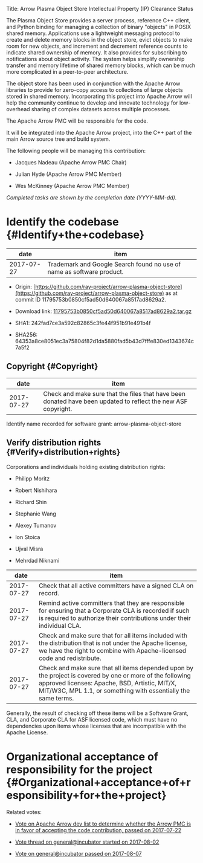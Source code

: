 Title: Arrow Plasma Object Store Intellectual Property (IP) Clearance Status


The Plasma Object Store provides a server process, reference C++ client, and Python binding for managing a collection of binary "objects" in POSIX shared memory. Applications use a lightweight messaging protocol to create and delete memory blocks in the object store, evict objects to make room for new objects, and increment and decrement reference counts to indicate shared ownership of memory. It also provides for subscribing to notifications about object activity. The system helps simplify ownership transfer and memory lifetime of shared memory blocks, which can be much more complicated in a peer-to-peer architecture.


The object store has been used in conjunction with the Apache Arrow libraries to provide for zero-copy access to collections of large objects stored in shared memory. Incorporating this project into Apache Arrow will help the community continue to develop and innovate technology for low-overhead sharing of complex datasets across multiple processes.


The Apache Arrow PMC will be responsible for the code.


It will be integrated into the Apache Arrow project, into the C++ part of the main Arrow source tree and build system.


The following people will be managing this contribution:



- Jacques Nadeau (Apache Arrow PMC Chair)

- Julian Hyde (Apache Arrow PMC Member)

- Wes McKinney (Apache Arrow PMC Member)

 _Completed tasks are shown by the completion date (YYYY-MM-dd)._ 


# Identify the codebase {#Identify+the+codebase}

| date | item |
|------|------|
| 2017-07-27 | Trademark and Google Search found no use of name as software product. |


- Origin: [https://github.com/ray-project/arrow-plasma-object-store](https://github.com/ray-project/arrow-plasma-object-store) as at commit ID 11795753b0850cf5ad50d640067a8517ad8629a2.

- Download link: [11795753b0850cf5ad50d640067a8517ad8629a2.tar.gz](https://github.com/ray-project/arrow-plasma-object-store/archive/11795753b0850cf5ad50d640067a8517ad8629a2.tar.gz) 

- SHA1: 242fad7ce3a592c82865c3fe44f951b91e491b4f

- SHA256: 64353a8ce8051ec3a75804f82d1da5880fad5b43d7fffe830ed1343674c7a5f2

## Copyright {#Copyright}

| date | item |
|------|------|
| 2017-07-27 | Check and make sure that the files that have been donated have been updated to reflect the new ASF copyright. |

Identify name recorded for software grant: arrow-plasma-object-store


## Verify distribution rights {#Verify+distribution+rights}

Corporations and individuals holding existing distribution rights:



- Philipp Moritz

- Robert Nishihara

- Richard Shin

- Stephanie Wang

- Alexey Tumanov

- Ion Stoica

- Ujval Misra

- Mehrdad Niknami

| date | item |
|------|------|
| 2017-07-27 | Check that all active committers have a signed CLA on record. |
| 2017-07-27 | Remind active committers that they are responsible for ensuring that a Corporate CLA is recorded if such is required to authorize their contributions under their individual CLA. |
| 2017-07-27 | Check and make sure that for all items included with the distribution that is not under the Apache license, we have the right to combine with Apache-licensed code and redistribute. |
| 2017-07-27 | Check and make sure that all items depended upon by the project is covered by one or more of the following approved licenses: Apache, BSD, Artistic, MIT/X, MIT/W3C, MPL 1.1, or something with essentially the same terms. |

Generally, the result of checking off these items will be a Software Grant, CLA, and Corporate CLA for ASF licensed code, which must have no dependencies upon items whose licenses that are incompatible with the Apache License.


# Organizational acceptance of responsibility for the project {#Organizational+acceptance+of+responsibility+for+the+project}

Related votes:



-  [Vote on Apache Arrow dev list to determine whether the Arrow PMC is in favor of accepting the code contribution, passed on 2017-07-22](https://s.apache.org/arrow-plasma-object-store-pmc-vote) 

-  [Vote thread on general@incubator started on 2017-08-02](https://s.apache.org/arrow-plasma-object-store-clearance-vote) 

-  [Vote on general@incubator passed on 2017-08-07](https://s.apache.org/arrow-plasma-object-store-clearance-result) 
